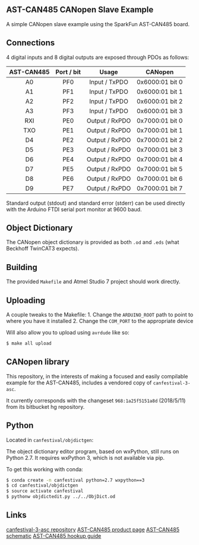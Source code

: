 AST-CAN485 CANopen Slave Example
--------------------------------

A simple CANopen slave example using the SparkFun AST-CAN485 board.

Connections
-----------

4 digital inputs and 8 digital outputs are exposed through PDOs as follows:

| AST-CAN485    | Port / bit    | Usage          | CANopen         |
|:-------------:|:-------------:|:--------------:|:---------------:|
| A0            | PF0           | Input / TxPDO  | 0x6000:01 bit 0 |
| A1            | PF1           | Input / TxPDO  | 0x6000:01 bit 1 |
| A2            | PF2           | Input / TxPDO  | 0x6000:01 bit 2 |
| A3            | PF3           | Input / TxPDO  | 0x6000:01 bit 3 |
| RXI           | PE0           | Output / RxPDO | 0x7000:01 bit 0 |
| TXO           | PE1           | Output / RxPDO | 0x7000:01 bit 1 |
| D4            | PE2           | Output / RxPDO | 0x7000:01 bit 2 |
| D5            | PE3           | Output / RxPDO | 0x7000:01 bit 3 |
| D6            | PE4           | Output / RxPDO | 0x7000:01 bit 4 |
| D7            | PE5           | Output / RxPDO | 0x7000:01 bit 5 |
| D8            | PE6           | Output / RxPDO | 0x7000:01 bit 6 |
| D9            | PE7           | Output / RxPDO | 0x7000:01 bit 7 |


Standard output (stdout) and standard error (stderr) can be used directly with
the Arduino FTDI serial port monitor at 9600 baud.

Object Dictionary
-----------------

The CANopen object dictionary is provided as both `.od` and `.eds` (what
Beckhoff TwinCAT3 expects).

Building
--------

The provided `Makefile` and Atmel Studio 7 project should work directly.

Uploading
---------

A couple tweaks to the Makefile:
    1. Change the `ARDUINO_ROOT` path to point to where you have it installed
    2. Change the `COM_PORT` to the appropriate device
    
Will also allow you to upload using `avrdude` like so:

```bash
$ make all upload
```

CANopen library
---------------

This repository, in the interests of making a focused and easily compilable
example for the AST-CAN485, includes a vendored copy of `canfestival-3-asc`.

It currently corresponds with the changeset `968:1a25f5151a8d` (2018/5/11) from
its bitbucket hg repository.

Python
------

Located in `canfestival/objdictgen`:

The object dictionary editor program, based on wxPython, still runs on Python 2.7.
It requires wxPython 3, which is not available via pip. 

To get this working with conda:
```bash
$ conda create -n canfestival python=2.7 wxpython==3
$ cd canfestival/objdictgen
$ source activate canfestival
$ pythonw objdictedit.py ../../ObjDict.od
```

Links
-----
[canfestival-3-asc repository](https://bitbucket.org/Mongo/canfestival-3-asc)
[AST-CAN485 product page](https://www.sparkfun.com/products/14483)
[AST-CAN485 schematic](https://cdn.sparkfun.com/assets/2/8/3/4/7/SparkFun_AST-CAN485.pdf)
[AST-CAN485 hookup guide](https://learn.sparkfun.com/tutorials/ast-can485-hookup-guide/)
